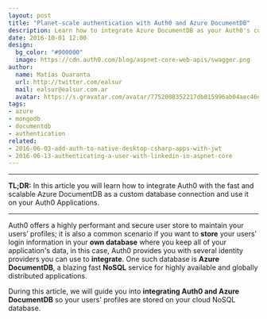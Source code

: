 ```yaml
---
layout: post
title: "Planet-scale authentication with Auth0 and Azure DocumentDB"
description: Learn how to integrate Azure DocumentDB as your Auth0's custom user database and take advantage of this blazing fast cloud NoSQL database service.
date: 2016-10-01 12:00
design:
  bg_color: "#000000"
  image: https://cdn.auth0.com/blog/aspnet-core-web-apis/swagger.png
author:
  name: Matías Quaranta
  url: http://twitter.com/ealsur
  mail: ealsur@ealsur.com.ar
  avatar: https://s.gravatar.com/avatar/7752008352217db815996ab04aec46e6?s=80
tags:
- azure
- mongodb
- documentdb
- authentication
related:
- 2016-06-03-add-auth-to-native-desktop-csharp-apps-with-jwt
- 2016-06-13-authenticating-a-user-with-linkedin-in-aspnet-core
---
```


---

**TL;DR:** In this article you will learn how to integrate Auth0 with the fast and scalable Azure DocumentDB as a custom database connection and use it on your Auth0 Applications.

---

Auth0 offers a highly performant and secure user store to maintain your users’ profiles; it is also a common scenario if you want to **store** your users’ login information in your **own database** where you keep all of your application's data, in this case, Auth0 provides you with several identity providers you can use to **integrate**. One such database is **Azure DocumentDB**, a blazing fast **NoSQL** service for highly available and globally distributed applications.

During this article, we will guide you into **integrating Auth0 and Azure DocumentDB** so your users' profiles are stored on your cloud NoSQL database.

